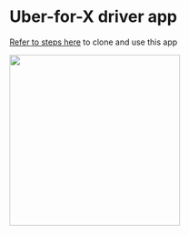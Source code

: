# Uber-for-X driver app

[Refer to steps here](https://github.com/hypertrack/uber_for_x_android) to clone and use this app

<p align="left">
 <a href="https://www.youtube.com/watch?v=1qMFP5w32GY">
  <img src="http://res.cloudinary.com/hypertrack/image/upload/v1525329669/driver.png" width="300"/>
 </a>
</p>
